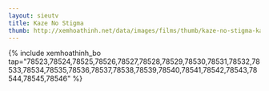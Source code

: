 ```yaml
---
layout: sieutv
title: Kaze No Stigma
thumb: http://xemhoathinh.net/data/images/films/thumb/kaze-no-stigma-kaze-no-stigma-2012.jpg
---
```

{% include xemhoathinh_bo tap="78523,78524,78525,78526,78527,78528,78529,78530,78531,78532,78533,78534,78535,78536,78537,78538,78539,78540,78541,78542,78543,78544,78545,78546" %} 
